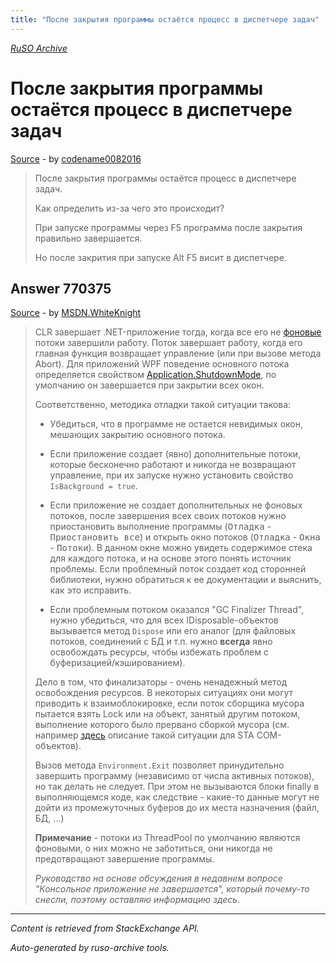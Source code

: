 ```yaml
---
title: "После закрытия программы остаётся процесс в диспетчере задач"
---
```

<p><i><a href="https://github.com/MSDN-WhiteKnight/ruso-archive/">RuSO Archive</a></i></p>
<h1>После закрытия программы остаётся процесс в диспетчере задач</h1>
<p><a href="https://ru.stackoverflow.com/questions/668502/%d0%9f%d0%be%d1%81%d0%bb%d0%b5-%d0%b7%d0%b0%d0%ba%d1%80%d1%8b%d1%82%d0%b8%d1%8f-%d0%bf%d1%80%d0%be%d0%b3%d1%80%d0%b0%d0%bc%d0%bc%d1%8b-%d0%be%d1%81%d1%82%d0%b0%d1%91%d1%82%d1%81%d1%8f-%d0%bf%d1%80%d0%be%d1%86%d0%b5%d1%81%d1%81-%d0%b2-%d0%b4%d0%b8%d1%81%d0%bf%d0%b5%d1%82%d1%87%d0%b5%d1%80%d0%b5-%d0%b7%d0%b0%d0%b4%d0%b0%d1%87">Source</a> - by <a href="https://ru.stackoverflow.com/users/211218/codename0082016">codename0082016</a></p>
<blockquote>
<p>После закрытия программы остаётся процесс в диспетчере задач.</p>

<p>Как определить из-за чего это происходит?</p>

<p>При запуске программы через F5 программа после закрытия правильно завершается.</p>

<p>Но после закрития при запуске Alt F5 висит в диспетчере.</p>

</blockquote>
<h2>Answer 770375</h2>
<p><a href="https://ru.stackoverflow.com/a/770375/">Source</a> - by <a href="https://ru.stackoverflow.com/users/240512/msdn-whiteknight">MSDN.WhiteKnight</a></p>
<blockquote>
<p>CLR завершает .NET-приложение тогда, когда все его не <a href="https://msdn.microsoft.com/ru-ru/library/system.threading.thread.isbackground(v=vs.110).aspx" rel="nofollow noreferrer">фоновые</a> потоки завершили работу. Поток завершает работу, когда его главная функция возвращает управление (или при вызове метода Abort). Для приложений WPF поведение основного потока определяется свойством <a href="https://msdn.microsoft.com/en-us/library/system.windows.application.shutdownmode.aspx?f=255&amp;MSPPError=-2147217396" rel="nofollow noreferrer">Application.ShutdownMode</a>, по умолчанию он завершается при закрытии всех окон.</p>

<p>Соответственно, методика отладки такой ситуации такова:</p>

<ul>
<li><p>Убедиться, что в программе не остается невидимых окон, мешающих закрытию основного потока.</p></li>
<li><p>Если приложение создает (явно) дополнительные потоки, которые бесконечно работают и никогда не возвращают управление, при их запуске нужно установить свойство <code>IsBackground = true</code>. </p></li>
<li><p>Если приложение не создает дополнительных не фоновых потоков, после завершения всех своих потоков нужно приостановить выполнение программы (<kbd>Отладка</kbd> - <kbd>Приостановить все</kbd>) и открыть окно потоков (<kbd>Отладка</kbd> - <kbd>Окна</kbd> - <kbd>Потоки</kbd>). В данном окне можно увидеть содержимое стека для каждого потока, и на основе этого понять источник проблемы. Если проблемный поток создает код сторонней библиотеки, нужно обратиться к ее документации и выяснить, как это исправить.</p></li>
<li><p>Если проблемным потоком оказался "GC Finalizer Thread", нужно убедиться, что для всех IDisposable-объектов вызывается метод <code>Dispose</code> или его аналог (для файловых потоков, соединений с БД и т.п. нужно <strong>всегда</strong> явно освобождать ресурсы, чтобы избежать проблем с буферизацией/кэшированием). </p></li>
</ul>

<p>Дело в том, что финализаторы - очень ненадежный метод освобождения ресурсов. В некоторых ситуациях они могут приводить к взаимоблокировке, если поток сборщика мусора пытается взять Lock или на объект, занятый другим потоком, выполнение которого было прервано сборкой мусора (см. например <a href="http://blogs.microsoft.co.il/sasha/2010/06/30/sta-objects-and-the-finalizer-thread-tale-of-a-deadlock/" rel="nofollow noreferrer">здесь</a> описание такой ситуации для STA COM-объектов). </p>

<p>Вызов метода <code>Environment.Exit</code> позволяет принудительно завершить программу (независимо от числа активных потоков), но так делать не следует. При этом не вызываются блоки finally в выполняющемся коде, как следствие - какие-то данные могут не дойти из промежуточных буферов до их места назначения (файл, БД, ...)</p>

<p><strong>Примечание</strong> - потоки из ThreadPool по умолчанию являются фоновыми, о них можно не заботиться, они никогда не предотвращают  завершение программы.</p>

<p><em>Руководство на основе обсуждения в недавнем вопросе "Консольное приложение не завершается", который почему-то снесли, поэтому оставляю информацию здесь.</em></p>

</blockquote>
<hr/>
<p><i>Content is retrieved from StackExchange API. </i></p>
<p><i>Auto-generated by ruso-archive tools. </i></p>
